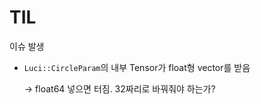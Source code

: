 # TIL

이슈 발생

- `Luci::CircleParam`의 내부 Tensor가 float형 vector를 받음

    -> float64 넣으면 터짐. 32짜리로 바꿔줘야 하는가?




